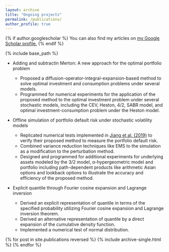 ```yaml
---
layout: archive
title: "Ongoing projects"
permalink: /publications/
author_profile: true
---
```


{% if author.googlescholar %}
  You can also find my articles on <u><a href="{{author.googlescholar}}">my Google Scholar profile</a>.</u>
{% endif %}

{% include base_path %}
* Adding and subtractin Merton: A new approach for the optimal portfolio problem
  - Proposed a diffusion-operator-integral-expansion-based method to solve optimal investment and consumption problems under several models.
  - Programmed for numerical experiments for the application of the proposed method to the optimal investment problem under several stochastic models, including the CEV, Heston, 4/2, SABR model, and optimal investment-consumption problem under the Heston model. 

* Offline simulation of portfolio default risk under stochastic volatility models
  - Replicated numerical tests implemented in [Jiang et al. (2019)](https://pubsonline.informs.org/doi/10.1287/ijoc.2019.0892) to verify their proposed method to measure the portfolio default risk.
  - Combined variance reduction techniques like EMS to the simulation as a modification to the perturbation method.
  - Designed and programmed for additional experiments for underlying assets modeled by the 3/2 model, α-hypergeometric model and portfolio including path-dependent products like arithmetic Asian options and lookback options to illustrate the accuracy and efficiency of the proposed method.

* Explicit quantile through Fourier cosine expansion and Lagrange inversion
  - Derived an explicit representation of quantile in terms of the specified probability utilizing Fourier cosine expansion and Lagrange inversion theorem.
  - Derived an alternative representation of quantile by a direct expansion of the cumulative density function.
  - Implemented a numerical test of normal distribution.

{% for post in site.publications reversed %}
  {% include archive-single.html %}
{% endfor %}
